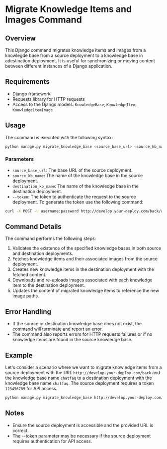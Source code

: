 # Migrate Knowledge Items and Images Command

## Overview

This Django command migrates knowledge items and images from a knowlegde base from a source deployment to a knowledge base in adestination deployment. It is useful for synchronizing or moving content between different instances of a Django application.

## Requirements

- Django framework
- Requests library for HTTP requests
- Access to the Django models: `KnowledgeBase`, `KnowledgeItem`, `KnowledgeItemImage`

## Usage

The command is executed with the following syntax:

```bash
python manage.py migrate_knowledge_base <source_base_url> <source_kb_name> <destination_kb_name> --token=<token>
```

### Parameters

- `source_base_url`: The base URL of the source deployment.
- `source_kb_name`: The name of the knowledge base in the source deployment.
- `destination_kb_name`: The name of the knowledge base in the destination deployment.
- `--token`: The token to authenticate the request to the source deployment. To generate the token use the following command:

```bash
curl -X POST -u username:password http://develop.your-deploy.com/back/api/login/
```

## Command Details

The command performs the following steps:

1. Validates the existence of the specified knowledge bases in both source and destination deployments.
2. Fetches knowledge items and their associated images from the source deployment.
3. Creates new knowledge items in the destination deployment with the fetched content.
4. Downloads and re-uploads images associated with each knowledge item to the destination deployment.
5. Updates the content of migrated knowledge items to reference the new image paths.

## Error Handling

- If the source or destination knowledge base does not exist, the command will terminate and report an error.
- The command also reports errors for HTTP requests failures or if no knowledge items are found in the source knowledge base.

## Example

Let's consider a scenario where we want to migrate knowledge items from a source deployment with the URL `http://develop.your-deploy.com/back` and the knowledge base name `chatfaq` to a destination deployment with the knowledge base name `chatfaq`. The source deployment requires a token `123456789` for API access.

```bash
python manage.py migrate_knowledge_base http://develop.your-deploy.com/back chatfaq chatfaq --token=123456789
```

## Notes

- Ensure the source deployment is accessible and the provided URL is correct.
- The --token parameter may be necessary if the source deployment requires authentication for API access.
